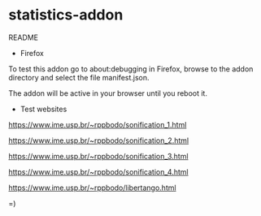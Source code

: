 # statistics-addon

README

- Firefox

To test this addon go to about:debugging in Firefox, browse to the addon directory and select the file manifest.json.

The addon will be active in your browser until you reboot it.

- Test websites

https://www.ime.usp.br/~rppbodo/sonification_1.html

https://www.ime.usp.br/~rppbodo/sonification_2.html

https://www.ime.usp.br/~rppbodo/sonification_3.html

https://www.ime.usp.br/~rppbodo/sonification_4.html

https://www.ime.usp.br/~rppbodo/libertango.html

=)

